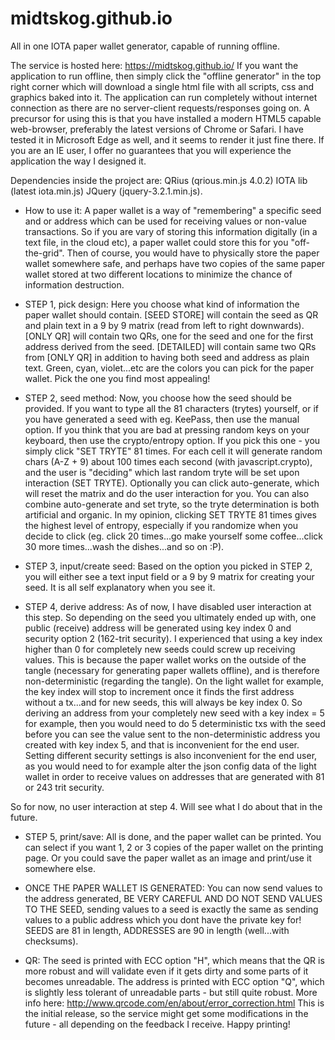 # midtskog.github.io
All in one IOTA paper wallet generator, capable of running offline.

The service is hosted here: https://midtskog.github.io/
If you want the application to run offline, then simply click the "offline generator" in the top right corner which will download a single html file with all scripts, css and graphics baked into it. The application can run completely without internet connection as there are no server-client requests/responses going on.
A precursor for using this is that you have installed a modern HTML5 capable web-browser, preferably the latest versions of Chrome or Safari. I have tested it in Microsoft Edge as well, and it seems to render it just fine there. If you are an IE user, I offer no guarantees that you will experience the application the way I designed it.

Dependencies inside the project are:
QRius (qrious.min.js 4.0.2)
IOTA lib (latest iota.min.js)
JQuery (jquery-3.2.1.min.js).

- How to use it:
A paper wallet is a way of "remembering" a specific seed and or address which can be used for receiving values or non-value transactions. So if you are vary of storing this information digitally (in a text file, in the cloud etc), a paper wallet could store this for you "off-the-grid". Then of course, you would have to physically store the paper wallet somewhere safe, and perhaps have two copies of the same paper wallet stored at two different locations to minimize the chance of information destruction.

- STEP 1, pick design:
Here you choose what kind of information the paper wallet should contain.
[SEED STORE] will contain the seed as QR and plain text in a 9 by 9 matrix (read from left to right downwards).
[ONLY QR] will contain two QRs, one for the seed and one for the first address derived from the seed.
[DETAILED] will contain same two QRs from [ONLY QR] in addition to having both seed and address as plain text.
Green, cyan, violet...etc are the colors you can pick for the paper wallet. Pick the one you find most appealing!

- STEP 2, seed method:
Now, you choose how the seed should be provided. If you want to type all the 81 characters (trytes) yourself, or if you have generated a seed with eg. KeePass, then use the manual option.
If you think that you are bad at pressing random keys on your keyboard, then use the crypto/entropy option. If you pick this one - you simply click "SET TRYTE" 81 times. For each cell it will generate random chars (A-Z + 9) about 100 times each second (with javascript.crypto), and the user is "deciding" which last random tryte will be set upon interaction (SET TRYTE).
Optionally you can click auto-generate, which will reset the matrix and do the user interaction for you. You can also combine auto-generate and set tryte, so the tryte determination is both artificial and organic.
In my opinion, clicking SET TRYTE 81 times gives the highest level of entropy, especially if you randomize when you decide to click (eg. click 20 times...go make yourself some coffee...click 30 more times...wash the dishes...and so on :P).

- STEP 3, input/create seed:
Based on the option you picked in STEP 2, you will either see a text input field or a 9 by 9 matrix for creating your seed. It is all self explanatory when you see it.

- STEP 4, derive address:
As of now, I have disabled user interaction at this step. So depending on the seed you ultimately ended up with, one public (receive) address will be generated using key index 0 and security option 2 (162-trit security). I experienced that using a key index higher than 0 for completely new seeds could screw up receiving values. This is because the paper wallet works on the outside of the tangle (necessary for generating paper wallets offline), and is therefore non-deterministic (regarding the tangle). On the light wallet for example, the key index will stop to increment once it finds the first address without a tx...and for new seeds, this will always be key index 0. So deriving an address from your completely new seed with a key index = 5 for example, then you would need to do 5 deterministic txs with the seed before you can see the value sent to the non-deterministic address you created with key index 5, and that is inconvenient for the end user. Setting different security settings is also inconvenient for the end user, as you would need to for example alter the json config data of the light wallet in order to receive values on addresses that are generated with 81 or 243 trit security.

So for now, no user interaction at step 4. Will see what I do about that in the future.

- STEP 5, print/save:
All is done, and the paper wallet can be printed. You can select if you want 1, 2 or 3 copies of the paper wallet on the printing page. Or you could save the paper wallet as an image and print/use it somewhere else.

- ONCE THE PAPER WALLET IS GENERATED:
You can now send values to the address generated, BE VERY CAREFUL AND DO NOT SEND VALUES TO THE SEED, sending values to a seed is exactly the same as sending values to a public address which you dont have the private key for!
SEEDS are 81 in length, ADDRESSES are 90 in length (well...with checksums).

- QR:
The seed is printed with ECC option "H", which means that the QR is more robust and will validate even if it gets dirty and some parts of it becomes unreadable.
The address is printed with ECC option "Q", which is slightly less tolerant of unreadable parts - but still quite robust.
More info here: http://www.qrcode.com/en/about/error_correction.html
This is the initial release, so the service might get some modifications in the future - all depending on the feedback I receive.
Happy printing!
